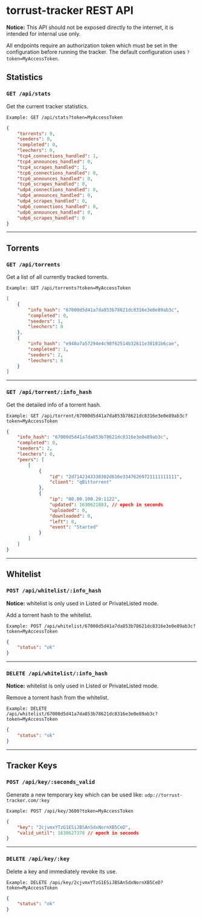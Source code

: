 # torrust-tracker REST API
__Notice:__
This API should not be exposed directly to the internet, it is intended for internal use only. 

All endpoints require an authorization token which must be set in the configuration before running the tracker. 
The default configuration uses `?token=MyAccessToken`.

## Statistics
### `GET /api/stats`
Get the current tracker statistics.

`Example: GET /api/stats?token=MyAccessToken`
```json 
{
    "torrents": 0,
    "seeders": 0,
    "completed": 0,
    "leechers": 0,
    "tcp4_connections_handled": 1,
    "tcp4_announces_handled": 0,
    "tcp4_scrapes_handled": 1,
    "tcp6_connections_handled": 0,
    "tcp6_announces_handled": 0,
    "tcp6_scrapes_handled": 0,
    "udp4_connections_handled": 0,
    "udp4_announces_handled": 0,
    "udp4_scrapes_handled": 0,
    "udp6_connections_handled": 0,
    "udp6_announces_handled": 0,
    "udp6_scrapes_handled": 0
}
```
---
## Torrents
### `GET /api/torrents`
Get a list of all currently tracked torrents.

`Example: GET /api/torrents?token=MyAccessToken`
```json 
[
    {
        "info_hash": "67000d5d41a7da853b78621dc8316e3e0e89ab3c",
        "completed": 0,
        "seeders": 1,
        "leechers": 0
    },
    {
        "info_hash": "e940a7a57294e4c98f62514b32611e38181b6cae",
        "completed": 1,
        "seeders": 2,
        "leechers": 6
    }
]
```
---
### `GET /api/torrent/:info_hash`
Get the detailed info of a torrent hash.

`Example: GET /api/torrent/67000d5d41a7da853b78621dc8316e3e0e89ab3c?token=MyAccessToken`
```json 
{
    "info_hash": "67000d5d41a7da853b78621dc8316e3e0e89ab3c",
    "completed": 0,
    "seeders": 2,
    "leechers": 0,
    "peers": [
        [
            {
                "id": "2d7142343338302d616e33476269721111111111",
                "client": "qBittorrent"
            },
            {
                "ip": "80.80.100.20:1122",
                "updated": 1630621883, // epoch in seconds
                "uploaded": 0,
                "downloaded": 0,
                "left": 0,
                "event": "Started"
            }
        ]
    ]
}
```
---
## Whitelist
### `POST /api/whitelist/:info_hash`
__**Notice:**__
whitelist is only used in Listed or PrivateListed mode.

Add a torrent hash to the whitelist.

`Example: POST /api/whitelist/67000d5d41a7da853b78621dc8316e3e0e89ab3c?token=MyAccessToken`
```json 
{
    "status": "ok"
}
```
---
### `DELETE /api/whitelist/:info_hash`
__**Notice:**__
whitelist is only used in Listed or PrivateListed mode.

Remove a torrent hash from the whitelist.

`Example: DELETE /api/whitelist/67000d5d41a7da853b78621dc8316e3e0e89ab3c?token=MyAccessToken`
```json 
{
    "status": "ok"
}
```
---

## Tracker Keys
### `POST /api/key/:seconds_valid`

Generate a new temporary key which can be used like: ```udp://torrust-tracker.com/:key```

`Example: POST /api/key/3600?token=MyAccessToken`
```json 
{
    "key": "2cjvmxYTzG1ESiJBSAn5dxNornXB5CeD",
    "valid_until": 1630627378 // epoch in seconds
}
```
---
### `DELETE /api/key/:key`

Delete a key and immediately revoke its use.

`Example: DELETE /api/key/2cjvmxYTzG1ESiJBSAn5dxNornXB5CeD?token=MyAccessToken`
```json 
{
    "status": "ok"
}
```
